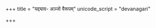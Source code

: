 +++
title = "यद्द्याव- अञ्जो वैरूपम्"
unicode_script = "devanagari"

+++
<div class="js_include" url="/vedAH/sAma/paravastu-saama/devaH/indraH/yad-dyAva-anjo-vairUpam/"  newLevelForH1="1" includeTitle="true"> </div>